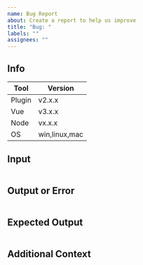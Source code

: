 ```yaml
---
name: Bug Report
about: Create a report to help us improve
title: "Bug: "
labels: ""
assignees: ""
---
```


## Info

| Tool   | Version       |
| ------ | ------------- |
| Plugin | v2.x.x        |
| Vue    | v3.x.x        |
| Node   | vx.x.x        |
| OS     | win,linux,mac |

## Input

```js

```

## Output or Error

```bash

```

## Expected Output

```bash

```

## Additional Context
